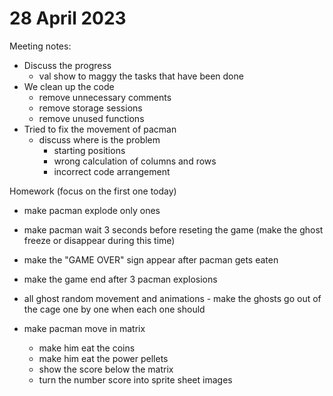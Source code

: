 # 28 April 2023
Meeting notes:
  * Discuss the progress 
    * val show to maggy the tasks that have been done
  * We clean up the code  
    * remove unnecessary comments
    * remove storage sessions  
    * remove unused functions 
  * Tried to fix the movement of pacman
    * discuss where is the problem 
      * starting positions
      * wrong calculation of columns and rows
      * incorrect code arrangement

  

Homework (focus on the first one today)
  * make pacman explode only ones 
  * make pacman wait 3 seconds before reseting the game (make the ghost freeze or disappear during this time)
  * make the "GAME OVER" sign appear after pacman gets eaten
  * make the game end after 3 pacman explosions 
  * all ghost random movement and animations - make the ghosts go out of the cage one by one when each one should
  
  * make pacman move in matrix
    * make him eat the coins
    * make him eat the power pellets
    * show the score below the matrix
    * turn the number score into sprite sheet images

  

